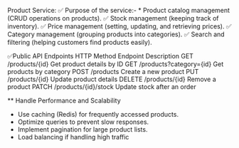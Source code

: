 Product Service:
✅ Purpose of the service:-
    * Product catalog management (CRUD operations on products).
    ✅ Stock management (keeping track of inventory).
    ✅ Price management (setting, updating, and retrieving prices).
    ✅ Category management (grouping products into categories).
    ✅ Search and filtering (helping customers find products easily).

✅Public API Endpoints
    HTTP Method	Endpoint	Description
    GET	/products/{id}	Get product details by ID
    GET	/products?category={id}	Get products by category
    POST	/products	Create a new product
    PUT	/products/{id}	Update product details
    DELETE	/products/{id}	Remove a product
    PATCH	/products/{id}/stock	Update stock after an order

** Handle Performance and Scalability
* Use caching (Redis) for frequently accessed products.
* Optimize queries to prevent slow responses.
* Implement pagination for large product lists.
* Load balancing if handling high traffic